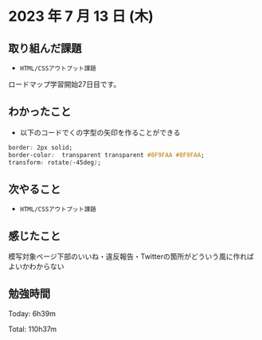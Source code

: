 # 2023 年 7 月 13 日 (木)

## 取り組んだ課題

- `HTML/CSSアウトプット課題`

ロードマップ学習開始27日目です。

## わかったこと

- 以下のコードでくの字型の矢印を作ることができる
```css
border: 2px solid;
border-color:  transparent transparent #8F9FAA #8F9FAA;
transform: rotate(-45deg);
```

## 次やること

- `HTML/CSSアウトプット課題`

## 感じたこと

模写対象ページ下部のいいね・違反報告・Twitterの箇所がどういう風に作ればよいかわからない

## 勉強時間

Today: 6h39m

Total: 110h37m

